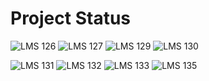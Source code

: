 # Project Status

![LMS 126][lms_126]
![LMS 127][lms_127]
![LMS 129][lms_129]
![LMS 130][lms_130]

![LMS 131][lms_131]
![LMS 132][lms_132]
![LMS 133][lms_133]
![LMS 135][lms_135]

<!-- Change REPO_NAME for the name of your repository -->
[lms_126]: https://byob.yarr.is/linero-tech/kotlin-hw-Williamdavidsson/module_126
[lms_127]: https://byob.yarr.is/linero-tech/kotlin-hw-Williamdavidsson/module_127
[lms_129]: https://byob.yarr.is/linero-tech/kotlin-hw-Williamdavidsson/module_129
[lms_130]: https://byob.yarr.is/linero-tech/kotlin-hw-Williamdavidsson/module_130
[lms_131]: https://byob.yarr.is/linero-tech/kotlin-hw-Williamdavidsson/module_131
[lms_132]: https://byob.yarr.is/linero-tech/kotlin-hw-Williamdavidsson/module_132
[lms_133]: https://byob.yarr.is/linero-tech/kotlin-hw-Williamdavidsson/module_133
[lms_135]: https://byob.yarr.is/linero-tech/kotlin-hw-Williamdavidsson/module_135
